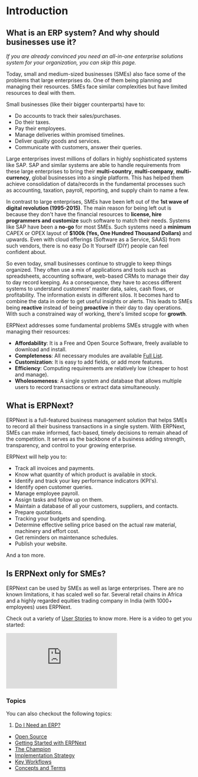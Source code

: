 <!-- add-breadcrumbs -->
# Introduction

## What is an ERP system? And why should businesses use it?

*If you are already convinced you need an all-in-one enterprise solutions system for your organization, you can skip this page.*

Today, small and medium-sized businesses (SMEs) also face some of the problems that large enterprises do. One of them being planning and managing their resources. SMEs face similar complexities but have limited resources to deal with them. 

Small businesses (like their bigger counterparts) have to:

- Do accounts to track their sales/purchases.
- Do their taxes.
- Pay their employees.
- Manage deliveries within promised timelines.
- Deliver quality goods and services.
- Communicate with customers, answer their queries.

Large enterprises invest millions of dollars in highly sophisticated systems like SAP. SAP and similar systems are able to handle requirements from these large enterprises to bring their **multi-country**, **multi-company**, **multi-currency**, global businesses into a single platform. This has helped them achieve consolidation of data/records in the fundamental processes such as accounting, taxation, payroll, reporting, and supply chain to name a few.  

In contrast to large enterprises, SMEs have been left out of the **1st wave of digital revolution (1995-2015)**. The main reason for being left out is because they don't have the financial resources to **license, hire programmers and customize** such software to match their needs. Systems like SAP have been a **no-go** for most SMEs. Such systems need a **minimum** CAPEX or OPEX layout of **$100k (Yes, One Hundred Thousand Dollars)** and upwards. Even with cloud offerings (Software as a Service, SAAS) from such vendors, there is no easy Do It Yourself (DIY) people can feel confident about.  

So even today, small businesses continue to struggle to keep things organized. They often use a mix of applications and tools such as spreadsheets, accounting software, web-based CRMs to manage their day to day record keeping. As a consequence, they have to access different systems to understand customers' master data, sales, cash flows, or profitability. The information exists in different silos. It becomes hard to combine the data in order to get useful insights or alerts. This leads to SMEs being **reactive** instead of being **proactive** in their day to day operations. With such a constrained way of working, there's limited scope for **growth**. 

ERPNext addresses some fundamental problems SMEs struggle with when managing their resources:

- **Affordability**: It is a Free and Open Source Software, freely available to download and install.
- **Completeness**: All necessary modules are available [Full List](https://erpnext.org/ "ERPNex.Org Homepage").
- **Customization**: It is easy to add fields, or add more features.
- **Efficiency**: Computing requirements are relatively low (cheaper to host and manage).
- **Wholesomeness**: A single system and database that allows multiple users to record transactions or extract data simultaneously. 

## What is ERPNext?

ERPNext is a full-featured business management solution that helps SMEs to record all their business transactions in a single system. With ERPNext, SMEs can make informed, fact-based, timely decisions to remain ahead of the competition. It serves as the backbone of a business adding strength, transparency, and control to your growing enterprise. 

ERPNext will help you to:

- Track all invoices and payments.
- Know what quantity of which product is available in stock.
- Identify and track your key performance indicators (KPI's).
- Identify open customer queries.
- Manage employee payroll.
- Assign tasks and follow up on them.
- Maintain a database of all your customers, suppliers, and contacts.
- Prepare quotations.
- Tracking your budgets and spending.
- Determine effective selling price based on the actual raw material, machinery and effort cost. 
- Get reminders on maintenance schedules.
- Publish your website.

And a ton more.

## Is ERPNext only for SMEs?

ERPNext can be used by SMEs as well as large enterprises. There are no known limitations, it has scaled well so far. Several retail chains in Africa and a highly regarded equities trading company in India (with 1000+ employees) uses ERPNext. 

Check out a variety of [User Stories](https://erpnext.org/stories) to know more.
Here is a video to get you started:


<div>
  <div class='embed-container'>
    <iframe src='https://www.youtube.com/embed/vKjHRzMEei0' frameborder='0' allowfullscreen>
    </iframe>
  </div>
</div>

### Topics
You can also checkout the following topics:

1. [Do I Need an ERP?](/docs/user/manual/en/introduction/do-i-need-an-erp)
- [Open Source](/docs/user/manual/en/introduction/open-source)
- [Getting Started with ERPNext](/docs/user/manual/en/introduction/getting-started-with-erpnext)
- [The Champion](/docs/user/manual/en/introduction/the-champion)
- [Implementation Strategy](/docs/user/manual/en/introduction/implementation-strategy)
- [Key Workflows](/docs/user/manual/en/introduction/key-workflows)
- [Concepts and Terms](/docs/user/manual/en/introduction/concepts-and-terms)